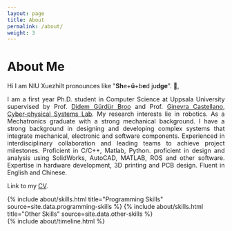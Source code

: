 ```yaml
---
layout: page
title: About
permalink: /about/
weight: 3
---
```


# **About Me**
 
Hi I am NIU <span class="hover">Xuezhi<span class="tooltip">It pronounces like "**Sh**e+**ü**+b**e**d ju**dge**".</span></span> :wave:,<br> 
<div style="text-align: justify" markdown="1">

I am a first year Ph.D. student in Computer Science at Uppsala University supervised by Prof. [Didem Gürdür Broo](https://www.it.uu.se/research/group/CPS-Lab) and Prof. [Ginevra Castellano](https://www.uu.se/en/contact-and-organisation/staff?query=N14-947), [Cyber-physical Systems Lab](https://www.it.uu.se/research/group/CPS-Lab). My research interests lie in robotics. As a Mechatronics graduate with a strong mechanical background. I have a strong background in designing and developing complex systems that integrate mechanical, electronic and software components. Experienced in interdisciplinary collaboration and leading teams to achieve project milestones. Proficient in C/C++, Matlab, Python. proficient in design and analysis using SolidWorks, AutoCAD, MATLAB, ROS and other software. Expertise in hardware development, 3D printing and PCB design. Fluent in English and Chinese. 


Link to my [CV](https://n7729697.github.io/files/CV_NIU_Xuezhi.pdf).
</div>

<div class="row">
{% include about/skills.html title="Programming Skills" source=site.data.programming-skills %}
{% include about/skills.html title="Other Skills" source=site.data.other-skills %}
</div>

<div class="row">
{% include about/timeline.html %}
</div>
